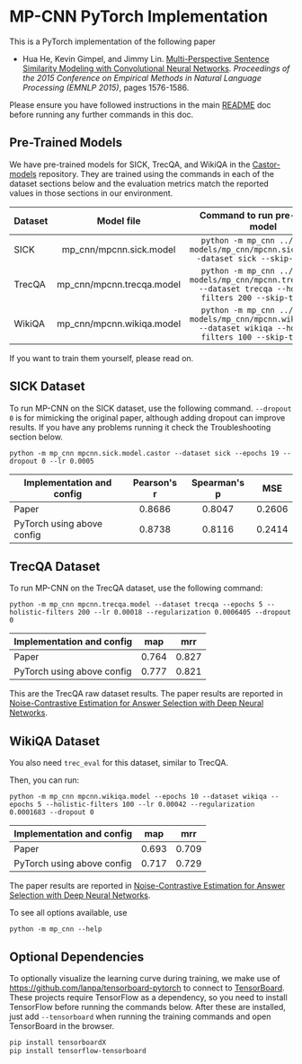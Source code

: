 # MP-CNN PyTorch Implementation

This is a PyTorch implementation of the following paper

* Hua He, Kevin Gimpel, and Jimmy Lin. [Multi-Perspective Sentence Similarity Modeling with Convolutional Neural Networks](http://aclweb.org/anthology/D/D15/D15-1181.pdf). *Proceedings of the 2015 Conference on Empirical Methods in Natural Language Processing (EMNLP 2015)*, pages 1576-1586.

Please ensure you have followed instructions in the main [README](../README.md) doc before running any further commands in this doc.

## Pre-Trained Models

We have pre-trained models for SICK, TrecQA, and WikiQA in the [Castor-models](https://git.uwaterloo.ca/jimmylin/Castor-models) repository. They are trained using the commands in each of the dataset sections below and the evaluation metrics match the reported values in those sections in our environment.

| Dataset   | Model file                 | Command to run pre-trained model                                                                                       |
| --------- |:--------------------------:|:----------------------------------------------------------------------------------------------------------------------:|
| SICK      | mp_cnn/mpcnn.sick.model    | `python -m mp_cnn ../Castor-models/mp_cnn/mpcnn.sick.model --dataset sick --skip-training`                             |
| TrecQA    | mp_cnn/mpcnn.trecqa.model  | `python -m mp_cnn ../Castor-models/mp_cnn/mpcnn.trecqa.model --dataset trecqa --holistic-filters 200 --skip-training`  |
| WikiQA    | mp_cnn/mpcnn.wikiqa.model  | `python -m mp_cnn ../Castor-models/mp_cnn/mpcnn.wikiqa.model --dataset wikiqa --holistic-filters 100 --skip-training`  |

If you want to train them yourself, please read on.

## SICK Dataset

To run MP-CNN on the SICK dataset, use the following command. `--dropout 0` is for mimicking the original paper, although adding dropout can improve results. If you have any problems running it check the Troubleshooting section below.

```
python -m mp_cnn mpcnn.sick.model.castor --dataset sick --epochs 19 --dropout 0 --lr 0.0005
```

| Implementation and config        | Pearson's r   | Spearman's p  | MSE        |
| -------------------------------- |:-------------:|:-------------:|:----------:|
| Paper                            | 0.8686        |   0.8047      | 0.2606     |
| PyTorch using above config       | 0.8738        |   0.8116      | 0.2414     |

## TrecQA Dataset

To run MP-CNN on the TrecQA dataset, use the following command:
```
python -m mp_cnn mpcnn.trecqa.model --dataset trecqa --epochs 5 --holistic-filters 200 --lr 0.00018 --regularization 0.0006405 --dropout 0
```

| Implementation and config        | map    | mrr    |
| -------------------------------- |:------:|:------:|
| Paper                            | 0.764  | 0.827  |
| PyTorch using above config       | 0.777  | 0.821  |

This are the TrecQA raw dataset results. The paper results are reported in [Noise-Contrastive Estimation for Answer Selection with Deep Neural Networks](https://dl.acm.org/citation.cfm?id=2983872).

## WikiQA Dataset

You also need `trec_eval` for this dataset, similar to TrecQA.

Then, you can run:
```
python -m mp_cnn mpcnn.wikiqa.model --epochs 10 --dataset wikiqa --epochs 5 --holistic-filters 100 --lr 0.00042 --regularization 0.0001683 --dropout 0
```
| Implementation and config        | map    | mrr    |
| -------------------------------- |:------:|:------:|
| Paper                            | 0.693  | 0.709  |
| PyTorch using above config       | 0.717  | 0.729  |

The paper results are reported in [Noise-Contrastive Estimation for Answer Selection with Deep Neural Networks](https://dl.acm.org/citation.cfm?id=2983872).

To see all options available, use
```
python -m mp_cnn --help
```

## Optional Dependencies

To optionally visualize the learning curve during training, we make use of https://github.com/lanpa/tensorboard-pytorch to connect to [TensorBoard](https://github.com/tensorflow/tensorboard). These projects require TensorFlow as a dependency, so you need to install TensorFlow before running the commands below. After these are installed, just add `--tensorboard` when running the training commands and open TensorBoard in the browser.

```sh
pip install tensorboardX
pip install tensorflow-tensorboard
```
